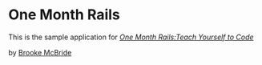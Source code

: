 # One Month Rails

This is the sample application for
[*One Month Rails:Teach Yourself to Code*](http://onemonthrails.com)

by [Brooke McBride](http://brookeeping.com)